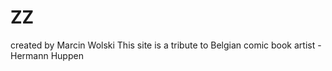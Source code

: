 # ZZ
created by Marcin Wolski
This site is a tribute to Belgian comic book artist - Hermann Huppen


